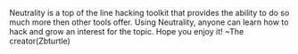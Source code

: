 Neutrality is a top of the line hacking toolkit that provides the ability to do so much more then other tools offer.
Using Neutrality, anyone can learn how to hack and grow an interest for the topic.
Hope you enjoy it! ~The creator(Zbturtle)

